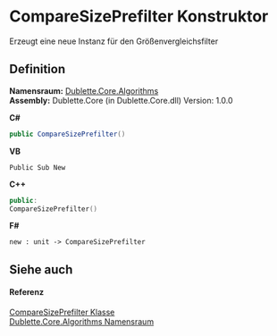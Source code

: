 # CompareSizePrefilter Konstruktor


Erzeugt eine neue Instanz für den Größenvergleichsfilter



## Definition
**Namensraum:** <a href="5656dd94-029e-d2d0-b330-317b5e2133f4">Dublette.Core.Algorithms</a>  
**Assembly:** Dublette.Core (in Dublette.Core.dll) Version: 1.0.0

**C#**
``` C#
public CompareSizePrefilter()
```
**VB**
``` VB
Public Sub New
```
**C++**
``` C++
public:
CompareSizePrefilter()
```
**F#**
``` F#
new : unit -> CompareSizePrefilter
```



## Siehe auch


#### Referenz
<a href="2fa5fbc5-30fb-b2ff-a5a2-88aefe962ca3">CompareSizePrefilter Klasse</a>  
<a href="5656dd94-029e-d2d0-b330-317b5e2133f4">Dublette.Core.Algorithms Namensraum</a>  
